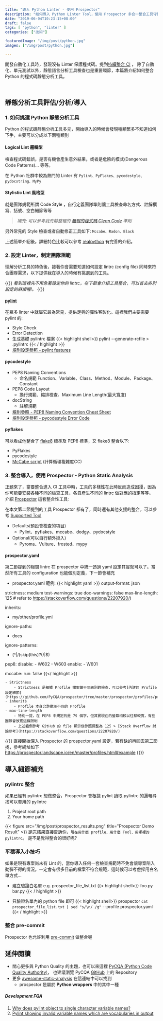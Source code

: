 ```yaml
---
title: "導入 Python Linter - 使用 Prospector"
description: "如何導入 Python Linter Tool，使用 Prospector 多合一整合工具守護你的程式碼品質"
date: "2019-06-04T10:23:15+08:00"
draft: false
tags: [ "python", "linter" ]
categories: ["技術"]

featuredImage: "/img/post/python.jpg"
images: ["/img/post/python.jpg"]

---
```


開發自動化工具時，發現沒有 Linter 保護程式碼。提到[持續整合 CI](https://zh.wikipedia.org/wiki/%E6%8C%81%E7%BA%8C%E6%95%B4%E5%90%88) ，
除了自動化、單元測試以外，靜態語言分析工具檢查也是重要環節，本篇將介紹如何整合 Python 的程式碼靜態分析工具。
<!--more-->

<br>

## 靜態分析工具評估/分析/導入
### 1. 如何挑選 Python 靜態分析工具
Python 的程式碼靜態分析工具多元，開始導入的時候會發現種類繁多不知道如何下手，主要可以分成以下兩種類別

#### Logical Lint 邏輯型
檢查程式碼錯誤，是否有機會產生意外結果，或者是危險的模式(Dangerous Code Patterns)... 等等。

在 Python 社群中較為熱門的 Linter 有 `Pylint、PyFlakes、pycodestyle、pydocstring、MyPy`

#### Stylistic Lint 風格型
就是團隊規範所謂 Code Style ，自行定義團隊準則讓工具檢查命名方式、註解撰寫、括號、空白細節等等

> *補充: 可以參考我先前整理的 [無瑕的程式碼 Clean Code](https://www.slideshare.net/kylinfish/clean-code-72688451) 準則*

另外常見的 Style 檢查或者自動修正工具如下: `Mccabe、Radon、Black`

上述簡單介紹後，詳細特色比較可以參考 [realpython](https://realpython.com/python-code-quality/#how-to-improve-python-code-quality)
有完善的介紹。

### 2. 設定 Linter，制定團隊規範
理解分析工具的特色後，接著你會需要知道如何設定 lintrc (config file) 同時來符合團隊需求，以下提供我在導入的時候有挑選到的工具。

{{<admonition warning >}}
*看到這裡先不用急著設定你的 lintrc，在下節會介紹工具整合，可以省去各別設定的麻煩喔!。*
{{</admonition >}}

#### [pylint](https://www.pylint.org/)
在眾多 linter 中就屬它最為常見，提供足夠的彈性客製化。這裡我們主要需要 pylint 的:

- Style Check
- Error Detection
- 生成基礎 pylintrc 檔案
{{< highlight shell>}}
pylint --generate-rcfile > .pylintrc
{{< / highlight >}}
- [規則設定參照 - pylint features](http://pylint.pycqa.org/en/latest/technical_reference/features.html)

#### pycodestyle
- PEP8 Naming Conventions
    - 命名規範 Function、Variable、Class、Method、Module、Package、Constant
- PEP8 Code Layout
    - 換行規範、縮排檢查、Maximum Line Length(最大寬度)
- docString
    - 註解規範
- [規則參照 - PEP8 Naming Convention Cheat Sheet](https://realpython.com/python-pep8/#naming-styles)
- [規則設定參照 - pycodestyle Error Code](https://pep8.readthedocs.io/en/latest/intro.html#error-codes)

#### pyflakes
可以看成他整合了 [flake8](https://pypi.org/project/flake8/) 標準及 PEP8 標準，又 flake8 整合以下:

- PyFlakes
- pycodestyle
- [McCabe script](https://github.com/PyCQA/mccabe) (計算循環複雜度CC)


### 3. 整合導入，使用 Prospector - Python Static Analysis
正題來了，當要整合進入 CI 工具中時，工具的多樣性在此時反而造成困擾，因為你可能要安裝各種不同的檢查工具，各自產生不同的 lintrc 做對應的指定等等。
介紹 [Prospector](https://prospector.landscape.io/en/master/index.html) 這套整合性工具:

在本文第二節提到的工具 Prospector 都有了，同時還有其他支援的整合，可以參考 [Supported Tool](https://prospector.landscape.io/en/master/supported_tools.html)

- Defaults(預設會檢查的項目)
    - Pylint、pyflakes、mccabe、dodgy、pydocstyle
- Optional(可以自行額外掛入)
    - Pyroma、Vulture、frosted、mypy

#### prospector.yaml
第二節提到的相關 lintrc 在 prospector 中統一透過 yaml 設定其實就可以了。當然所有工具的 configuration 也能個別定義，下一節會補充

- prospector.yaml 範例:
{{< highlight yaml >}}
output-format: json

strictness: medium
test-warnings: true
doc-warnings: false
max-line-length: 125 # refer to https://stackoverflow.com/questions/22207920/)

inherits:
  - my/other/profile.yml

ignore-paths:
  - docs

ignore-patterns:
  - (^|/)skip(this)?(/|$)

pep8:
  disable:
    - W602
    - W603
  enable:
    - W601

mccabe:
  run: false
{{</ highlight >}}

    - Strictness
        - Strictness 是根據 Profile 檔案做不同級別的檢查，可以參考[內建的 Profile 設定細節](https://github.com/PyCQA/prospector/tree/master/prospector/profiles/profiles)
    - inherits
        - Profile 本身允許繼承不同的 Profile
    - max-line-length
        - 特別一提，在 PEP8 中規定的是 79 個字，但其實現在的螢幕相較以往都較寬，有些團隊會放寬這條限制
        - 上述範例參考 GitHub 的 file 顯示做參照調整為 125 > [Stack Overflow 討論參考](https://stackoverflow.com/questions/22207920/)

{{<admonition success >}}
直接開始深入 Prospector 的 prospector.yaml 設定，若有缺的再回去第二節找，參考網址如下
https://prospector.landscape.io/en/master/profiles.html#example
{{</admonition>}}

## 導入細節補充

### pylintrc 整合
如果已經有 pylintrc 想做整合，Prospector 會根據 pylint 讀取 pylintrc 的邏輯尋找可以套用的 pylintrc

1. Project root path
2. Your home path

{{< figure src="/img/post/prospector_results.png" title="Prospector Demo Result" >}}
跑完結果直接告訴你，`現在用什麼 profile、用什麼 Tool、用哪裡的 pylintrc`。
是不是覺得整合的很好呢?

### 平穩導入小技巧
如果是現有專案尚未有 Lint 的，當你導入任何一套檢查規範時不免會讓專案陷入動彈不得的情況，一定會有很多目前的檔案不符合規範，這時候可以考慮採用白名單方式...

- 建立驗證白名單 e.g. prospector_file_list.txt
{{< highlight shell>}}
foo.py
bar.py
{{< / highlight >}}

- 只驗證名單內的 python file 即可
{{< highlight shell>}}
prospector `cat prospector_file_list.txt | sed "s/\n/ /g"` --profile prospector.yaml
{{< / highlight >}}

### 整合 pre-commit
Prospector 也允許利用 [pre-commit](https://pre-commit.com/) 做整合喔

## 延伸閱讀
- 關心更多與 Python Quality 的主題，也可以來這裡 [PyCQA (Python Code Quality Authority)](http://meta.pycqa.org/en/latest/introduction.html)，
也建議瀏覽 PyCQA [GitHub](https://github.com/PyCQA) 上的 Repository
- 更多 [awesome-static-analysis](https://github.com/mre/awesome-static-analysis) 在這連結中可以找到
    - prospector 是屬於 **Python wrappers** 中的其中一種

##### Development FQA
1. [Why does pylint object to single character variable names?](https://stackoverflow.com/questions/21833872/why-does-pylint-object-to-single-character-variable-names)
2. [Pylint showing invalid variable names which are vocabularies in output ](https://stackoverflow.com/questions/10815549/pylint-showing-invalid-variable-name-in-output)

